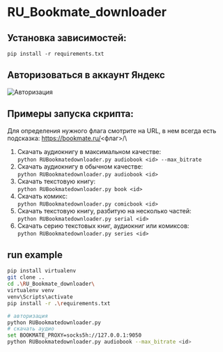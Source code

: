 # RU_Bookmate_downloader
## Установка зависимостей:
`pip install -r requirements.txt`

## Авторизоваться в аккаунт Яндекс
![Авторизация](https://github.com/kettle017/RU_Bookmate_downloader/assets/37309120/bb3453eb-5d44-4410-b2e1-05193c88333e)

## Примеры запуска скрипта:
Для определения нужного флага смотрите на URL, в нем всегда есть подсказка: https://bookmate.ru/<флаг>/<id>\
1. Скачать аудиокнигу в максимальном качестве:\
`python RUBookmatedownloader.py audiobook <id> --max_bitrate`
3. Скачать аудиокнигу в обычном качестве:\
`python RUBookmatedownloader.py audiobook <id>`
4. Скачать текстовую книгу:\
`python RUBookmatedownloader.py book <id>`
5. Скачать комикс:\
`python RUBookmatedownloader.py comicbook <id>`
6. Скачать текстовую книгу, разбитую на несколько частей:\
`python RUBookmatedownloader.py serial <id>`
5. Скачать серию текстовых книг, аудиокниг или комиксов:\
`python RUBookmatedownloader.py series <id>`

## run example
```bash
pip install virtualenv
git clone ..
cd .\RU_Bookmate_downloader\
virtualenv venv
venv\Scripts\activate
pip install -r .\requirements.txt

# авторизация
python RUBookmatedownloader.py
# скачать аудио
set BOOKMATE_PROXY=socks5h://127.0.0.1:9050
python RUBookmatedownloader.py audiobook --max_bitrate <id>

```